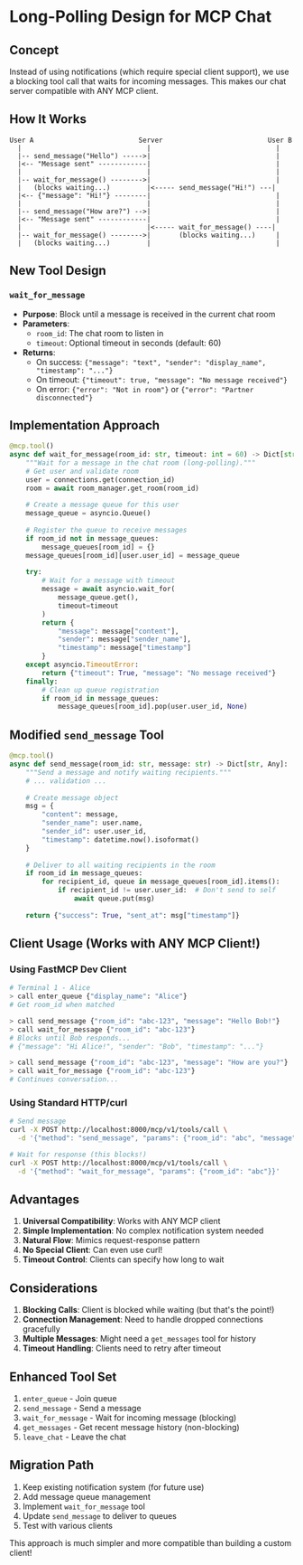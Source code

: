 # Long-Polling Design for MCP Chat

## Concept

Instead of using notifications (which require special client support), we use a blocking tool call that waits for incoming messages. This makes our chat server compatible with ANY MCP client.

## How It Works

```
User A                          Server                          User B
  |                               |                               |
  |-- send_message("Hello") ----->|                               |
  |<-- "Message sent" ------------|                               |
  |                               |                               |
  |-- wait_for_message() -------->|                               |
  |   (blocks waiting...)         |<----- send_message("Hi!") ---|
  |<-- {"message": "Hi!"} --------|                               |
  |                               |                               |
  |-- send_message("How are?") -->|                               |
  |<-- "Message sent" ------------|                               |
  |                               |<----- wait_for_message() ----|
  |-- wait_for_message() -------->|       (blocks waiting...)     |
  |   (blocks waiting...)         |                               |
```

## New Tool Design

### `wait_for_message`
- **Purpose**: Block until a message is received in the current chat room
- **Parameters**: 
  - `room_id`: The chat room to listen in
  - `timeout`: Optional timeout in seconds (default: 60)
- **Returns**: 
  - On success: `{"message": "text", "sender": "display_name", "timestamp": "..."}`
  - On timeout: `{"timeout": true, "message": "No message received"}`
  - On error: `{"error": "Not in room"}` or `{"error": "Partner disconnected"}`

## Implementation Approach

```python
@mcp.tool()
async def wait_for_message(room_id: str, timeout: int = 60) -> Dict[str, Any]:
    """Wait for a message in the chat room (long-polling)."""
    # Get user and validate room
    user = connections.get(connection_id)
    room = await room_manager.get_room(room_id)
    
    # Create a message queue for this user
    message_queue = asyncio.Queue()
    
    # Register the queue to receive messages
    if room_id not in message_queues:
        message_queues[room_id] = {}
    message_queues[room_id][user.user_id] = message_queue
    
    try:
        # Wait for a message with timeout
        message = await asyncio.wait_for(
            message_queue.get(),
            timeout=timeout
        )
        return {
            "message": message["content"],
            "sender": message["sender_name"],
            "timestamp": message["timestamp"]
        }
    except asyncio.TimeoutError:
        return {"timeout": True, "message": "No message received"}
    finally:
        # Clean up queue registration
        if room_id in message_queues:
            message_queues[room_id].pop(user.user_id, None)
```

## Modified `send_message` Tool

```python
@mcp.tool()
async def send_message(room_id: str, message: str) -> Dict[str, Any]:
    """Send a message and notify waiting recipients."""
    # ... validation ...
    
    # Create message object
    msg = {
        "content": message,
        "sender_name": user.name,
        "sender_id": user.user_id,
        "timestamp": datetime.now().isoformat()
    }
    
    # Deliver to all waiting recipients in the room
    if room_id in message_queues:
        for recipient_id, queue in message_queues[room_id].items():
            if recipient_id != user.user_id:  # Don't send to self
                await queue.put(msg)
    
    return {"success": True, "sent_at": msg["timestamp"]}
```

## Client Usage (Works with ANY MCP Client!)

### Using FastMCP Dev Client
```bash
# Terminal 1 - Alice
> call enter_queue {"display_name": "Alice"}
# Get room_id when matched

> call send_message {"room_id": "abc-123", "message": "Hello Bob!"}
> call wait_for_message {"room_id": "abc-123"}
# Blocks until Bob responds...
# {"message": "Hi Alice!", "sender": "Bob", "timestamp": "..."}

> call send_message {"room_id": "abc-123", "message": "How are you?"}
> call wait_for_message {"room_id": "abc-123"}
# Continues conversation...
```

### Using Standard HTTP/curl
```bash
# Send message
curl -X POST http://localhost:8000/mcp/v1/tools/call \
  -d '{"method": "send_message", "params": {"room_id": "abc", "message": "Hello!"}}'

# Wait for response (this blocks!)
curl -X POST http://localhost:8000/mcp/v1/tools/call \
  -d '{"method": "wait_for_message", "params": {"room_id": "abc"}}'
```

## Advantages

1. **Universal Compatibility**: Works with ANY MCP client
2. **Simple Implementation**: No complex notification system needed
3. **Natural Flow**: Mimics request-response pattern
4. **No Special Client**: Can even use curl!
5. **Timeout Control**: Clients can specify how long to wait

## Considerations

1. **Blocking Calls**: Client is blocked while waiting (but that's the point!)
2. **Connection Management**: Need to handle dropped connections gracefully
3. **Multiple Messages**: Might need a `get_messages` tool for history
4. **Timeout Handling**: Clients need to retry after timeout

## Enhanced Tool Set

1. `enter_queue` - Join queue
2. `send_message` - Send a message
3. `wait_for_message` - Wait for incoming message (blocking)
4. `get_messages` - Get recent message history (non-blocking)
5. `leave_chat` - Leave the chat

## Migration Path

1. Keep existing notification system (for future use)
2. Add message queue management
3. Implement `wait_for_message` tool
4. Update `send_message` to deliver to queues
5. Test with various clients

This approach is much simpler and more compatible than building a custom client!
